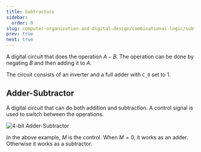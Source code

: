 ```yaml
---
title: Subtractors
sidebar:
  order: 8
slug: computer-organization-and-digital-design/combinational-logic/subtractors
prev: true
next: true
---
```


A digital circuit that does the operation $A-B$. The operation can be done by
negating $B$ and then adding it to $A$.

The circuit consists of an inverter and a full adder with `C_0` set to 1.

## Adder-Subtractor

A digital circuit that can do both addition and subtraction. A control signal is
used to switch between the operations.

<!-- No figcaption: source not available anymore -->

![4-bit Adder-Subtractor](/images/codd/adder-subtractor.jpg)

In the above example, $M$ is the control. When $M=0$, it works as an adder.
Otherwise it works as a subtractor.
